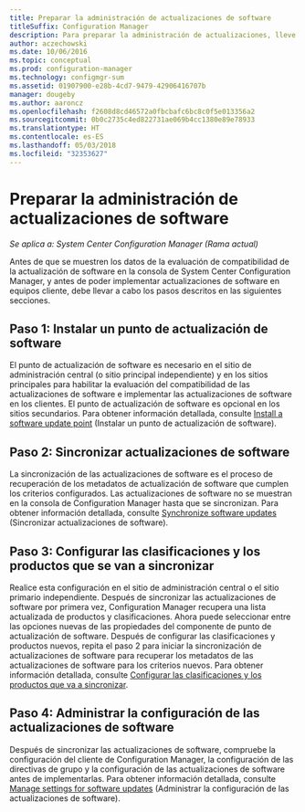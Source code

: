 ```yaml
---
title: Preparar la administración de actualizaciones de software
titleSuffix: Configuration Manager
description: Para preparar la administración de actualizaciones, lleve a cabo estas tareas para mostrar los datos de la evaluación de compatibilidad en la consola de System Center Configuration Manager.
author: aczechowski
ms.date: 10/06/2016
ms.topic: conceptual
ms.prod: configuration-manager
ms.technology: configmgr-sum
ms.assetid: 01907900-e28b-4cd7-9479-42906416707b
manager: dougeby
ms.author: aaroncz
ms.openlocfilehash: f2608d8cd46572a0fbcbafc6bc8c0f5e013356a2
ms.sourcegitcommit: 0b0c2735c4ed822731ae069b4cc1380e89e78933
ms.translationtype: HT
ms.contentlocale: es-ES
ms.lasthandoff: 05/03/2018
ms.locfileid: "32353627"
---
```

# <a name="prepare-for-software-updates-management"></a>Preparar la administración de actualizaciones de software

*Se aplica a: System Center Configuration Manager (Rama actual)*

Antes de que se muestren los datos de la evaluación de compatibilidad de la actualización de software en la consola de System Center Configuration Manager, y antes de poder implementar actualizaciones de software en equipos cliente, debe llevar a cabo los pasos descritos en las siguientes secciones.

## <a name="step-1-install-a-software-update-point"></a>Paso 1: Instalar un punto de actualización de software  
El punto de actualización de software es necesario en el sitio de administración central (o sitio principal independiente) y en los sitios principales para habilitar la evaluación del compatibilidad de las actualizaciones de software e implementar las actualizaciones de software en los clientes. El punto de actualización de software es opcional en los sitios secundarios. Para obtener información detallada, consulte [Install a software update point](install-a-software-update-point.md) (Instalar un punto de actualización de software).  

## <a name="step-2-synchronize-software-updates"></a>Paso 2: Sincronizar actualizaciones de software
La sincronización de las actualizaciones de software es el proceso de recuperación de los metadatos de actualización de software que cumplen los criterios configurados. Las actualizaciones de software no se muestran en la consola de Configuration Manager hasta que se sincronizan. Para obtener información detallada, consulte [Synchronize software updates](synchronize-software-updates.md) (Sincronizar actualizaciones de software).   

## <a name="step-3-configure-classifications-and-products-to-synchronize"></a>Paso 3: Configurar las clasificaciones y los productos que se van a sincronizar
Realice esta configuración en el sitio de administración central o el sitio primario independiente. Después de sincronizar las actualizaciones de software por primera vez, Configuration Manager recupera una lista actualizada de productos y clasificaciones. Ahora puede seleccionar entre las opciones nuevas de las propiedades del componente de punto de actualización de software. Después de configurar las clasificaciones y productos nuevos, repita el paso 2 para iniciar la sincronización de actualizaciones de software para recuperar los metadatos de las actualizaciones de software para los criterios nuevos. Para obtener información detallada, consulte [Configurar las clasificaciones y los productos que va a sincronizar](configure-classifications-and-products.md).

## <a name="step-4-manage-settings-for-software-updates"></a>Paso 4: Administrar la configuración de las actualizaciones de software
Después de sincronizar las actualizaciones de software, compruebe la configuración del cliente de Configuration Manager, la configuración de las directivas de grupo y la configuración de las actualizaciones de software antes de implementarlas. Para obtener información detallada, consulte [Manage settings for software updates](manage-settings-for-software-updates.md) (Administrar la configuración de las actualizaciones de software).
